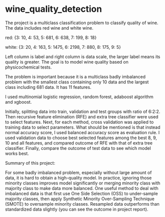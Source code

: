 # wine_quality_detection

The project is a multiclass classification problem to classify quality of wine. 
The data includes red wine and white wine. 

red: {3: 10, 4: 53, 5: 681, 6: 638, 7: 199, 8: 18}   

white: {3: 20, 4: 163, 5: 1475, 6: 2198, 7: 880, 8: 175, 9: 5}

Left column is label and right column is data scale, the larger label means its quality is greater.
The goal is to model wine quality based on physicochemical tests.

The problem is important because it is a multiclass badly imbalanced problem with the smallest class containing only 10 data and the largest class including 681 data. It has 11 features.

I used multinomial logistic regression, random forest, adaboost algorithm and xgboost.

Initially, splitting data into train, validation and test groups with ratio of 6:2:2. 
Then recursive feature elimination (RFE) and extra tree classifier were used to select features. 
Next, for each method, cross validation was applied to training data to select parameters. 
What should be mentioned is that instead normal accuracy score, I used balanced accuracy score as evaluation rule. I used validation data to choose best selected features among the best 8, 9, 10 and all features, and compared outcome of RFE with that of extra tree classifier. 
Finally, compare the outcome of test data to see which model works best.

Summary of this project: 

For some badly imbalanced problem, especially without large amount of data, it is hard to obtain a high-quality model. In practice, ignoring those minority classes improves model significantly or merging minority class with majority class to make data more balanced. 
One useful method to deal with imbalanced data is that first use One Side Selection (OSS) to under-sample majority classes, then apply Synthetic Minority Over-Sampling Technique (SMOTE) to oversample minority classes. Resampled data outperforms than standardized data slightly (you can see the outcome in project report).
